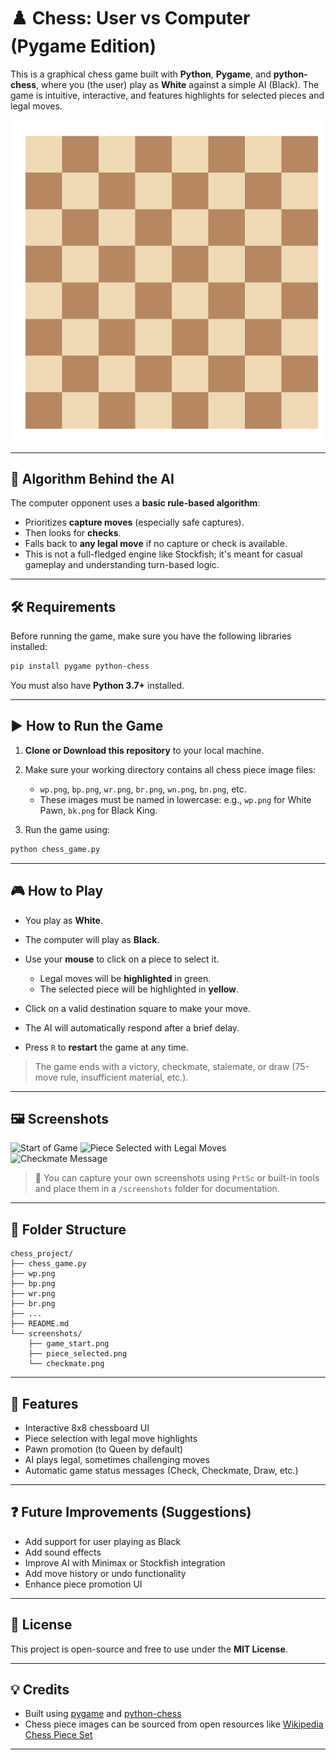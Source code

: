 # ♟️ Chess: User vs Computer (Pygame Edition)

This is a graphical chess game built with **Python**, **Pygame**, and **python-chess**, where you (the user) play as **White** against a simple AI (Black). The game is intuitive, interactive, and features highlights for selected pieces and legal moves.

<p align="center">
  <img src="chess-gameplay.png" width="500" alt="Chess Gameplay Screenshot">
</p>

---

## 🧠 Algorithm Behind the AI

The computer opponent uses a **basic rule-based algorithm**:

* Prioritizes **capture moves** (especially safe captures).
* Then looks for **checks**.
* Falls back to **any legal move** if no capture or check is available.
* This is not a full-fledged engine like Stockfish; it's meant for casual gameplay and understanding turn-based logic.

---

## 🛠️ Requirements

Before running the game, make sure you have the following libraries installed:

```bash
pip install pygame python-chess
```

You must also have **Python 3.7+** installed.

---

## ▶️ How to Run the Game

1. **Clone or Download this repository** to your local machine.

2. Make sure your working directory contains all chess piece image files:

   * `wp.png`, `bp.png`, `wr.png`, `br.png`, `wn.png`, `bn.png`, etc.
   * These images must be named in lowercase: e.g., `wp.png` for White Pawn, `bk.png` for Black King.

3. Run the game using:

```bash
python chess_game.py
```

---

## 🎮 How to Play

* You play as **White**.
* The computer will play as **Black**.
* Use your **mouse** to click on a piece to select it.

  * Legal moves will be **highlighted** in green.
  * The selected piece will be highlighted in **yellow**.
* Click on a valid destination square to make your move.
* The AI will automatically respond after a brief delay.
* Press `R` to **restart** the game at any time.

> The game ends with a victory, checkmate, stalemate, or draw (75-move rule, insufficient material, etc.).

---

## 🖼️ Screenshots

<p float="left">
  <img src="game_start.png" width="280" alt="Start of Game">
  <img src="piece_selected.png" width="280" alt="Piece Selected with Legal Moves">
  <img src="checkmate.png" width="280" alt="Checkmate Message">
</p>

> 📸 You can capture your own screenshots using `PrtSc` or built-in tools and place them in a `/screenshots` folder for documentation.

---

## 📂 Folder Structure

```
chess_project/
├── chess_game.py
├── wp.png
├── bp.png
├── wr.png
├── br.png
├── ...
├── README.md
└── screenshots/
    ├── game_start.png
    ├── piece_selected.png
    └── checkmate.png
```

---

## 🚀 Features

* Interactive 8x8 chessboard UI
* Piece selection with legal move highlights
* Pawn promotion (to Queen by default)
* AI plays legal, sometimes challenging moves
* Automatic game status messages (Check, Checkmate, Draw, etc.)

---

## ❓ Future Improvements (Suggestions)

* Add support for user playing as Black
* Add sound effects
* Improve AI with Minimax or Stockfish integration
* Add move history or undo functionality
* Enhance piece promotion UI

---

## 📜 License

This project is open-source and free to use under the **MIT License**.

---

## 💡 Credits

* Built using [pygame](https://www.pygame.org/) and [python-chess](https://python-chess.readthedocs.io/en/latest/)
* Chess piece images can be sourced from open resources like [Wikipedia Chess Piece Set](https://commons.wikimedia.org/wiki/Category:SVG_chess_pieces)

---